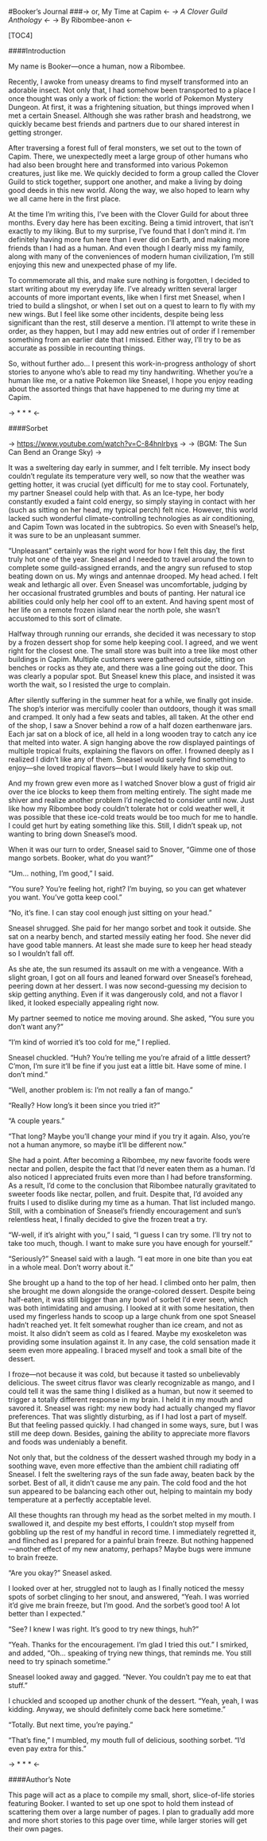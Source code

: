 #Booker’s Journal
###-> or, My Time at Capim <-
*-> A Clover Guild Anthology <-*
-> By Ribombee-anon <-

[TOC4]

####Introduction

My name is Booker—once a human, now a Ribombee.

Recently, I awoke from uneasy dreams to find myself transformed into an adorable insect. Not only that, I had somehow been transported to a place I once thought was only a work of fiction: the world of Pokemon Mystery Dungeon. At first, it was a frightening situation, but things improved when I met a certain Sneasel. Although she was rather brash and headstrong, we quickly became best friends and partners due to our shared interest in getting stronger.

After traversing a forest full of feral monsters, we set out to the town of Capim. There, we unexpectedly meet a large group of other humans who had also been brought here and transformed into various Pokemon creatures, just like me. We quickly decided to form a group called the Clover Guild to stick together, support one another, and make a living by doing good deeds in this new world. Along the way, we also hoped to learn why we all came here in the first place.

At the time I’m writing this, I’ve been with the Clover Guild for about three months. Every day here has been exciting. Being a timid introvert, that isn’t exactly to my liking. But to my surprise, I’ve found that I don’t mind it. I’m definitely having more fun here than I ever did on Earth, and making more friends than I had as a human. And even though I dearly miss my family, along with many of the conveniences of modern human civilization, I’m still enjoying this new and unexpected phase of my life.

To commemorate all this, and make sure nothing is forgotten, I decided to start writing about my everyday life. I’ve already written several larger accounts of more important events, like when I first met Sneasel, when I tried to build a slingshot, or when I set out on a quest to learn to fly with my new wings. But I feel like some other incidents, despite being less significant than the rest, still deserve a mention. I’ll attempt to write these in order, as they happen, but I may add new entries out of order if I remember something from an earlier date that I missed. Either way, I’ll try to be as accurate as possible in recounting things.

So, without further ado... I present this work-in-progress anthology of short stories to anyone who’s able to read my tiny handwriting. Whether you’re a human like me, or a native Pokemon like Sneasel, I hope you enjoy reading about the assorted things that have happened to me during my time at Capim.


-> * * * <-


####Sorbet

-> https://www.youtube.com/watch?v=C-84hnlrbys ->
-> (BGM: The Sun Can Bend an Orange Sky) ->

It was a sweltering day early in summer, and I felt terrible. My insect body couldn’t regulate its temperature very well, so now that the weather was getting hotter, it was crucial (yet difficult) for me to stay cool. Fortunately, my partner Sneasel could help with that. As an Ice-type, her body constantly exuded a faint cold energy, so simply staying in contact with her (such as sitting on her head, my typical perch) felt nice. However, this world lacked such wonderful climate-controlling technologies as air conditioning, and Capim Town was located in the subtropics. So even with Sneasel’s help, it was sure to be an unpleasant summer.

“Unpleasant” certainly was the right word for how I felt this day, the first truly hot one of the year. Sneasel and I needed to travel around the town to complete some guild-assigned errands, and the angry sun refused to stop beating down on us. My wings and antennae drooped. My head ached. I felt weak and lethargic all over. Even Sneasel was uncomfortable, judging by her occasional frustrated grumbles and bouts of panting. Her natural ice abilities could only help her cool off to an extent. And having spent most of her life on a remote frozen island near the north pole, she wasn’t accustomed to this sort of climate.

Halfway through running our errands, she decided it was necessary to stop by a frozen dessert shop for some help keeping cool. I agreed, and we went right for the closest one. The small store was built into a tree like most other buildings in Capim. Multiple customers were gathered outside, sitting on benches or rocks as they ate, and there was a line going out the door. This was clearly a popular spot. But Sneasel knew this place, and insisted it was worth the wait, so I resisted the urge to complain.

After silently suffering in the summer heat for a while, we finally got inside. The shop’s interior was mercifully cooler than outdoors, though it was small and cramped. It only had a few seats and tables, all taken. At the other end of the shop, I saw a Snover behind a row of a half dozen earthenware jars. Each jar sat on a block of ice, all held in a long wooden tray to catch any ice that melted into water. A sign hanging above the row displayed paintings of multiple tropical fruits, explaining the flavors on offer. I frowned deeply as I realized I didn’t like any of them. Sneasel would surely find something to enjoy—she loved tropical flavors—but I would likely have to skip out.

And my frown grew even more as I watched Snover blow a gust of frigid air over the ice blocks to keep them from melting entirely. The sight made me shiver and realize another problem I’d neglected to consider until now. Just like how my Ribombee body couldn’t tolerate hot or cold weather well, it was possible that these ice-cold treats would be too much for me to handle. I could get hurt by eating something like this. Still, I didn’t speak up, not wanting to bring down Sneasel’s mood.

When it was our turn to order, Sneasel said to Snover, “Gimme one of those mango sorbets. Booker, what do you want?”

“Um... nothing, I’m good,” I said.

“You sure? You’re feeling hot, right? I’m buying, so you can get whatever you want. You’ve gotta keep cool.”

“No, it’s fine. I can stay cool enough just sitting on your head.”

Sneasel shrugged. She paid for her mango sorbet and took it outside. She sat on a nearby bench, and started messily eating her food. She never did have good table manners. At least she made sure to keep her head steady so I wouldn’t fall off.

As she ate, the sun resumed its assault on me with a vengeance. With a slight groan, I got on all fours and leaned forward over Sneasel’s forehead, peering down at her dessert. I was now second-guessing my decision to skip getting anything. Even if it was dangerously cold, and not a flavor I liked, it looked especially appealing right now.

My partner seemed to notice me moving around. She asked, “You sure you don’t want any?”

“I’m kind of worried it’s too cold for me,” I replied.

Sneasel chuckled. “Huh? You’re telling me you’re afraid of a little dessert? C’mon, I’m sure it’ll be fine if you just eat a little bit. Have some of mine. I don’t mind.”

“Well, another problem is: I’m not really a fan of mango.”

“Really? How long’s it been since you tried it?”

“A couple years.”

“That long? Maybe you’ll change your mind if you try it again. Also, you’re not a human anymore, so maybe it’ll be different now.”

She had a point. After becoming a Ribombee, my new favorite foods were nectar and pollen, despite the fact that I’d never eaten them as a human. I’d also noticed I appreciated fruits even more than I had before transforming. As a result, I’d come to the conclusion that Ribombee naturally gravitated to sweeter foods like nectar, pollen, and fruit. Despite that, I’d avoided any fruits I used to dislike during my time as a human. That list included mango. Still, with a combination of Sneasel’s friendly encouragement and sun’s relentless heat, I finally decided to give the frozen treat a try.

“W-well, if it’s alright with you,” I said, “I guess I can try some. I’ll try not to take too much, though. I want to make sure you have enough for yourself.”

“Seriously?” Sneasel said with a laugh. “I eat more in one bite than you eat in a whole meal. Don’t worry about it.”

She brought up a hand to the top of her head. I climbed onto her palm, then she brought me down alongside the orange-colored dessert. Despite being half-eaten, it was still bigger than any bowl of sorbet I’d ever seen, which was both intimidating and amusing. I looked at it with some hesitation, then used my fingerless hands to scoop up a large chunk from one spot Sneasel hadn’t reached yet. It felt somewhat rougher than ice cream, and not as moist. It also didn’t seem as cold as I feared. Maybe my exoskeleton was providing some insulation against it. In any case, the cold sensation made it seem even more appealing. I braced myself and took a small bite of the dessert.

I froze—not because it was cold, but because it tasted so unbelievably delicious. The sweet citrus flavor was clearly recognizable as mango, and I could tell it was the same thing I disliked as a human, but now it seemed to trigger a totally different response in my brain. I held it in my mouth and savored it. Sneasel was right: my new body had actually changed my flavor preferences. That was slightly disturbing, as if I had lost a part of myself. But that feeling passed quickly. I had changed in some ways, sure, but I was still me deep down. Besides, gaining the ability to appreciate more flavors and foods was undeniably a benefit.

Not only that, but the coldness of the dessert washed through my body in a soothing wave, even more effective than the ambient chill radiating off Sneasel. I felt the sweltering rays of the sun fade away, beaten back by the sorbet. Best of all, it didn’t cause me any pain. The cold food and the hot sun appeared to be balancing each other out, helping to maintain my body temperature at a perfectly acceptable level.

All these thoughts ran through my head as the sorbet melted in my mouth. I swallowed it, and despite my best efforts, I couldn’t stop myself from gobbling up the rest of my handful in record time. I immediately regretted it, and flinched as I prepared for a painful brain freeze. But nothing happened—another effect of my new anatomy, perhaps? Maybe bugs were immune to brain freeze.

“Are you okay?” Sneasel asked.

I looked over at her, struggled not to laugh as I finally noticed the messy spots of sorbet clinging to her snout, and answered, “Yeah. I was worried it’d give me brain freeze, but I’m good. And the sorbet’s good too! A lot better than I expected.”

“See? I knew I was right. It’s good to try new things, huh?”

“Yeah. Thanks for the encouragement. I’m glad I tried this out.” I smirked, and added, “Oh... speaking of trying new things, that reminds me. You still need to try spinach sometime.”

Sneasel looked away and gagged. “Never. You couldn’t pay me to eat that stuff.”

I chuckled and scooped up another chunk of the dessert. “Yeah, yeah, I was kidding. Anyway, we should definitely come back here sometime.”

“Totally. But next time, you’re paying.”

“That’s fine,” I mumbled, my mouth full of delicious, soothing sorbet. “I’d even pay extra for this.”


-> * * * <-



####Author’s Note

This page will act as a place to compile my small, short, slice-of-life stories featuring Booker. I wanted to set up one spot to hold them instead of scattering them over a large number of pages. I plan to gradually add more and more short stories to this page over time, while larger stories will get their own pages.